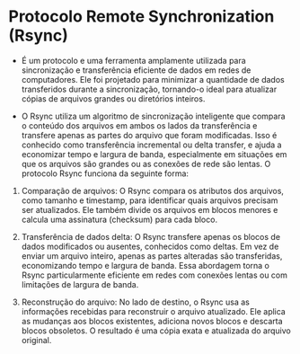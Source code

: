 # Protocolo Remote Synchronization (Rsync)

* É um protocolo e uma ferramenta amplamente utilizada para sincronização e transferência eficiente de dados em redes de computadores. Ele foi projetado para minimizar a quantidade de dados transferidos durante a sincronização, tornando-o ideal para atualizar cópias de arquivos grandes ou diretórios inteiros.

* O Rsync utiliza um algoritmo de sincronização inteligente que compara o conteúdo dos arquivos em ambos os lados da transferência e transfere apenas as partes do arquivo que foram modificadas. Isso é conhecido como transferência incremental ou delta transfer, e ajuda a economizar tempo e largura de banda, especialmente em situações em que os arquivos são grandes ou as conexões de rede são lentas. O protocolo Rsync funciona da seguinte forma:

1. Comparação de arquivos: O Rsync compara os atributos dos arquivos, como tamanho e timestamp, para identificar quais arquivos precisam ser atualizados. Ele também divide os arquivos em blocos menores e calcula uma assinatura (checksum) para cada bloco.

2. Transferência de dados delta: O Rsync transfere apenas os blocos de dados modificados ou ausentes, conhecidos como deltas. Em vez de enviar um arquivo inteiro, apenas as partes alteradas são transferidas, economizando tempo e largura de banda. Essa abordagem torna o Rsync particularmente eficiente em redes com conexões lentas ou com limitações de largura de banda.

3. Reconstrução do arquivo: No lado de destino, o Rsync usa as informações recebidas para reconstruir o arquivo atualizado. Ele aplica as mudanças aos blocos existentes, adiciona novos blocos e descarta blocos obsoletos. O resultado é uma cópia exata e atualizada do arquivo original.